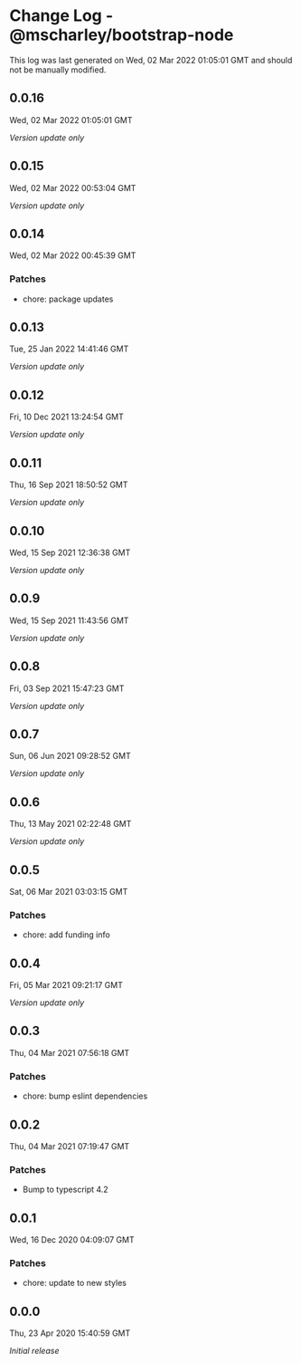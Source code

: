 # Change Log - @mscharley/bootstrap-node

This log was last generated on Wed, 02 Mar 2022 01:05:01 GMT and should not be manually modified.

## 0.0.16
Wed, 02 Mar 2022 01:05:01 GMT

_Version update only_

## 0.0.15
Wed, 02 Mar 2022 00:53:04 GMT

_Version update only_

## 0.0.14
Wed, 02 Mar 2022 00:45:39 GMT

### Patches

- chore: package updates

## 0.0.13
Tue, 25 Jan 2022 14:41:46 GMT

_Version update only_

## 0.0.12
Fri, 10 Dec 2021 13:24:54 GMT

_Version update only_

## 0.0.11
Thu, 16 Sep 2021 18:50:52 GMT

_Version update only_

## 0.0.10
Wed, 15 Sep 2021 12:36:38 GMT

_Version update only_

## 0.0.9
Wed, 15 Sep 2021 11:43:56 GMT

_Version update only_

## 0.0.8
Fri, 03 Sep 2021 15:47:23 GMT

_Version update only_

## 0.0.7
Sun, 06 Jun 2021 09:28:52 GMT

_Version update only_

## 0.0.6
Thu, 13 May 2021 02:22:48 GMT

_Version update only_

## 0.0.5
Sat, 06 Mar 2021 03:03:15 GMT

### Patches

- chore: add funding info

## 0.0.4
Fri, 05 Mar 2021 09:21:17 GMT

_Version update only_

## 0.0.3
Thu, 04 Mar 2021 07:56:18 GMT

### Patches

- chore: bump eslint dependencies

## 0.0.2
Thu, 04 Mar 2021 07:19:47 GMT

### Patches

- Bump to typescript 4.2

## 0.0.1
Wed, 16 Dec 2020 04:09:07 GMT

### Patches

- chore: update to new styles

## 0.0.0
Thu, 23 Apr 2020 15:40:59 GMT

_Initial release_

